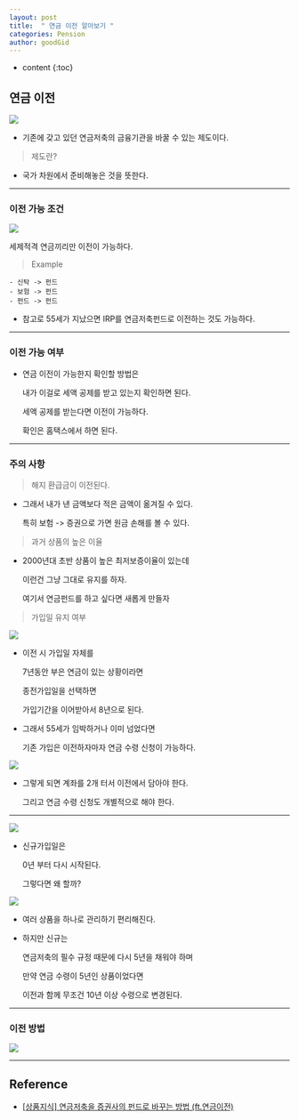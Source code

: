 ```yaml
---
layout: post
title:  " 연금 이전 알아보기 "
categories: Pension
author: goodGid
---
```

* content
{:toc}

## 연금 이전

![](/assets/img/pension/Pension-Transfer_1.png)

* 기존에 갖고 있던 연금저축의 금융기관을 바꿀 수 있는 제도이다.

> 제도란?

* 국가 차원에서 준비해놓은 것을 뜻한다.

---

### 이전 가능 조건

![](/assets/img/pension/Pension-Transfer_2.png)

세제적격 연금끼리만 이전이 가능하다.

> Example
 
```
- 신탁 -> 펀드
- 보험 -> 펀드
- 펀드 -> 펀드
```

* 참고로 55세가 지났으면 IRP를 연금저축펀드로 이전하는 것도 가능하다.

---

### 이전 가능 여부

* 연금 이전이 가능한지 확인할 방법은

  내가 이걸로 세액 공제를 받고 있는지 확인하면 된다.

  세액 공제를 받는다면 이전이 가능하다.

  확인은 홈택스에서 하면 된다.

---

### 주의 사항

> 해지 환급금이 이전된다.

* 그래서 내가 낸 금액보다 적은 금액이 옮겨질 수 있다.

  특히 보험 -> 증권으로 가면 원금 손해를 볼 수 있다.


> 과거 상품의 높은 이율

* 2000년대 초반 상품이 높은 최저보증이율이 있는데

  이런건 그냥 그대로 유지를 하자.

  여기서 연금펀드를 하고 싶다면 새롭게 만들자


> 가입일 유지 여부

![](/assets/img/pension/Pension-Transfer_3.png)

* 이전 시 가입일 자체를

  7년동안 부은 연금이 있는 상황이라면

  종전가입일을 선택하면 

  가입기간을 이어받아서 8년으로 된다.

* 그래서 55세가 임박하거나 이미 넘었다면

  기존 가입은 이전하자마자 연금 수령 신청이 가능하다.

![](/assets/img/pension/Pension-Transfer_5.png)

* 그렇게 되면 계좌를 2개 터서 이전에서 담아야 한다.

  그리고 연금 수령 신청도 개별적으로 해야 한다.
 
---

![](/assets/img/pension/Pension-Transfer_4.png)

* 신규가입일은 

  0년 부터 다시 시작된다.

  그렇다면 왜 할까?

![](/assets/img/pension/Pension-Transfer_6.png)

* 여러 상품을 하나로 관리하기 편리해진다.

* 하지만 신규는 

  연금저축의 필수 규정 때문에 다시 5년을 채워야 하며

  만약 연금 수령이 5년인 상품이었다면 

  이전과 함께 무조건 10년 이상 수령으로 변경된다.

---

### 이전 방법


![](/assets/img/pension/Pension-Transfer_7.png)

---

## Reference

* [[상품지식] 연금저축을 증권사의 펀드로 바꾸는 방법 (ft.연금이전)](https://www.youtube.com/watch?v=INKy5GA3mY8)